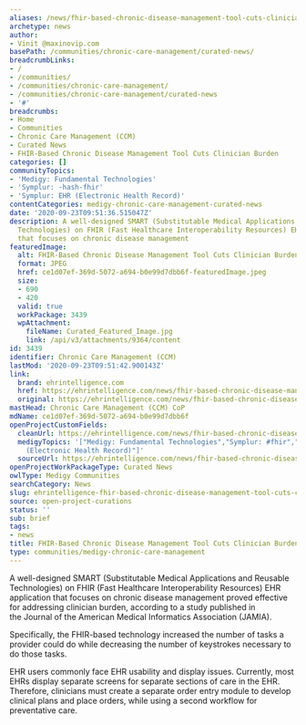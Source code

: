 ```yaml
---
aliases: /news/fhir-based-chronic-disease-management-tool-cuts-clinician-burden
archetype: news
author:
- Vinit @maxinovip.com
basePath: /communities/chronic-care-management/curated-news/
breadcrumbLinks:
- /
- /communities/
- /communities/chronic-care-management/
- /communities/chronic-care-management/curated-news
- '#'
breadcrumbs:
- Home
- Communities
- Chronic Care Management (CCM)
- Curated News
- FHIR-Based Chronic Disease Management Tool Cuts Clinician Burden
categories: []
communityTopics:
- 'Medigy: Fundamental Technologies'
- 'Symplur: -hash-fhir'
- 'Symplur: EHR (Electronic Health Record)'
contentCategories: medigy-chronic-care-management-curated-news
date: '2020-09-23T09:51:36.515047Z'
description: A well-designed SMART (Substitutable Medical Applications and Reusable
  Technologies) on FHIR (Fast Healthcare Interoperability Resources) EHR application
  that focuses on chronic disease management
featuredImage:
  alt: FHIR-Based Chronic Disease Management Tool Cuts Clinician Burden
  format: JPEG
  href: ce1d07ef-369d-5072-a694-b0e99d7dbb6f-featuredImage.jpeg
  size:
  - 690
  - 420
  valid: true
  workPackage: 3439
  wpAttachment:
    fileName: Curated_Featured_Image.jpg
    link: /api/v3/attachments/9364/content
id: 3439
identifier: Chronic Care Management (CCM)
lastMod: '2020-09-23T09:51:42.900143Z'
link:
  brand: ehrintelligence.com
  href: https://ehrintelligence.com/news/fhir-based-chronic-disease-management-tool-cuts-clinician-burden
  original: https://ehrintelligence.com/news/fhir-based-chronic-disease-management-tool-cuts-clinician-burden
mastHead: Chronic Care Management (CCM) CoP
mdName: ce1d07ef-369d-5072-a694-b0e99d7dbb6f
openProjectCustomFields:
  cleanUrl: https://ehrintelligence.com/news/fhir-based-chronic-disease-management-tool-cuts-clinician-burden
  medigyTopics: '["Medigy: Fundamental Technologies","Symplur: #fhir","Symplur: EHR
    (Electronic Health Record)"]'
  sourceUrl: https://ehrintelligence.com/news/fhir-based-chronic-disease-management-tool-cuts-clinician-burden
openProjectWorkPackageType: Curated News
owlType: Medigy Communities
searchCategory: News
slug: ehrintelligence-fhir-based-chronic-disease-management-tool-cuts-clinician-burden
source: open-project-curations
status: ''
sub: brief
tags:
- news
title: FHIR-Based Chronic Disease Management Tool Cuts Clinician Burden
type: communities/medigy-chronic-care-management
---
```


<p>A well-designed SMART (Substitutable Medical Applications and Reusable Technologies) on FHIR (Fast Healthcare Interoperability Resources) EHR application that focuses on chronic disease management proved effective for addressing clinician burden,&nbsp;according&nbsp;to a study published in the&nbsp;Journal of the American Medical Informatics Association&nbsp;(JAMIA).</p><p>Specifically, the FHIR-based technology increased the number of tasks a provider could do while decreasing the number of keystrokes necessary to do those tasks.</p><p>EHR users commonly face EHR usability and display issues. Currently, most EHRs display separate screens for separate sections of care in the EHR. Therefore, clinicians must create a separate order entry module to develop clinical plans and place orders, while using a second workflow for preventative care.</p>